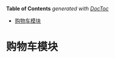 <!-- START doctoc generated TOC please keep comment here to allow auto update -->
<!-- DON'T EDIT THIS SECTION, INSTEAD RE-RUN doctoc TO UPDATE -->
**Table of Contents**  *generated with [DocToc](https://github.com/thlorenz/doctoc)*

- [购物车模块](#%E8%B4%AD%E7%89%A9%E8%BD%A6%E6%A8%A1%E5%9D%97)

<!-- END doctoc generated TOC please keep comment here to allow auto update -->

<!--
 * @Author: hidari
 * @Date: 2022-04-26 11:10:53
 * @LastEditors: hidari
 * @LastEditTime: 2022-04-26 11:38:13
 * @FilePath: \shopping-centre-management\markdown\CART.md
 * @Description: 购物车模块
 * 
 * Copyright (c) 2022 by hidari, All Rights Reserved. 
-->

# 购物车模块